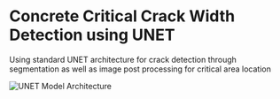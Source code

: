 # Concrete Critical Crack Width Detection using UNET

Using standard UNET architecture for crack detection through segmentation as well as image post processing for critical area location

![UNET Model Architecture](https://miro.medium.com/max/3600/1*yzbjioOqZDYbO6yHMVpXVQ.jpeg=250x)

